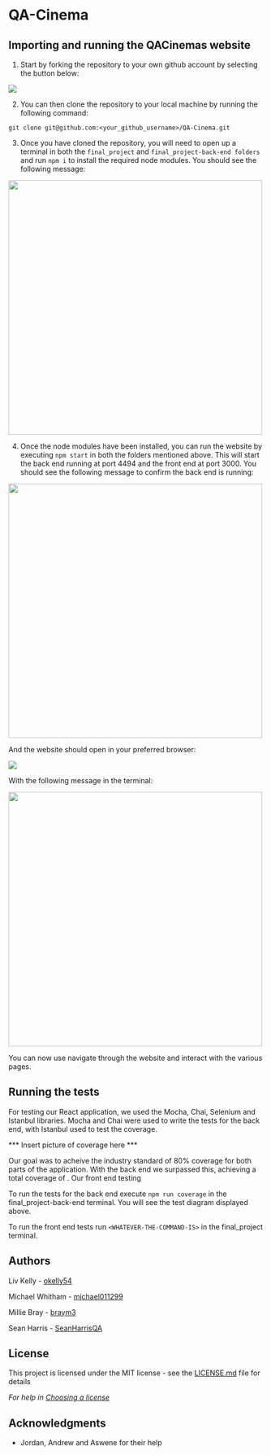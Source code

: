 # QA-Cinema

## Importing and running the QACinemas website

1. Start by forking the repository to your own github account by selecting the button below:

<img src="https://github.com/braym3/QA-Cinema/assets/126670640/d10a360c-1611-485d-ab1c-8421d1f0fbbd">

2. You can then clone the repository to your local machine by running the following command:
```
git clone git@github.com:<your_github_username>/QA-Cinema.git
```
3. Once you have cloned the repository, you will need to open up a terminal in both the ```final_project``` and ```final_project-back-end folders``` and run ```npm i``` to install the required node modules. You should see the following message:

<img src="https://github.com/braym3/QA-Cinema/assets/126670640/745b611a-eaf6-40da-95dd-ffd045aea116" width="500">

4. Once the node modules have been installed, you can run the website by executing ```npm start``` in both the folders mentioned above. This will start the back end running at port 4494 and the front end at port 3000. You should see the following message to confirm the back end is running:

<img src="https://github.com/braym3/QA-Cinema/assets/126670640/173151e0-9837-4392-af83-e61f8262efa8" width="500">

And the website should open in your preferred browser:

<REPLACE-THIS-IMAGE>
  
<img src="https://github.com/braym3/QA-Cinema/assets/126670640/f6f2a994-8f4a-4592-baf8-f21c19109007">
  
With the following message in the terminal:
  
<img src="https://github.com/braym3/QA-Cinema/assets/126670640/fdda68cc-61fc-489d-8c3f-7dd0ca2561f7" width="500">

You can now use navigate through the website and interact with the various pages.

## Running the tests

For testing our React application, we used the Mocha, Chai, Selenium and Istanbul libraries. Mocha and Chai were used to write the tests for the back end, with Istanbul used to test the coverage. 

*** Insert picture of coverage here ***

Our goal was to acheive the industry standard of 80% coverage for both parts of the application. With the back end we surpassed this, achieving a total coverage of <INSERT-COVERAGE-HERE>. Our front end testing <INSERT-DETAILS-HERE>
  
To run the tests for the back end execute ```npm run coverage``` in the final_project-back-end terminal. You will see the test diagram displayed above.
  
To run the front end tests run ```<WHATEVER-THE-COMMAND-IS>``` in the final_project terminal.
  
## Authors
  
Liv Kelly - [okelly54](https://github.com/okelly54)
  
Michael Whitham - [michael011299](https://github.com/michael011299)
  
Millie Bray - [braym3](https://github.com/braym3)
  
Sean Harris - [SeanHarrisQA](https://github.com/SeanHarrisQA)
  
## License

This project is licensed under the MIT license - see the [LICENSE.md](LICENSE.md) file for details 

*For help in [Choosing a license](https://choosealicense.com/)*

## Acknowledgments

* Jordan, Andrew and Aswene for their help
  
  
